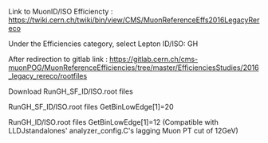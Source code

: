 Link to MuonID/ISO Efficiencty : https://twiki.cern.ch/twiki/bin/view/CMS/MuonReferenceEffs2016LegacyRereco

Under the Efficiencies category, select Lepton ID/ISO: GH

After redirection to gitlab link : https://gitlab.cern.ch/cms-muonPOG/MuonReferenceEfficiencies/tree/master/EfficienciesStudies/2016_legacy_rereco/rootfiles

Download RunGH_SF_ID/ISO.root files

RunGH_SF_ID/ISO.root files GetBinLowEdge[1]=20

RunGH_ID/ISO.root files GetBinLowEdge[1]=12 (Compatible with LLDJstandalones' analyzer_config.C's lagging Muon PT cut of 12GeV) 
